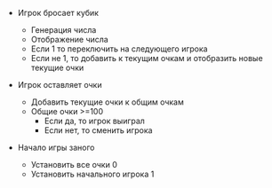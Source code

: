 - Игрок бросает кубик
    - Генерация числа
    - Отображение числа
    - Если 1 то переключить на следующего игрока
    - Если не 1, то добавить  к текущим очкам и отобразить новые текущие очки
- Игрок оставляет очки
    - Добавить текущие очки к общим очкам
    - Общие очки >=100 
        - Если да, то игрок выиграл
        - Если нет, то сменить игрока

- Начало игры заного
    - Установить все очки 0
    - Установить начального игрока 1